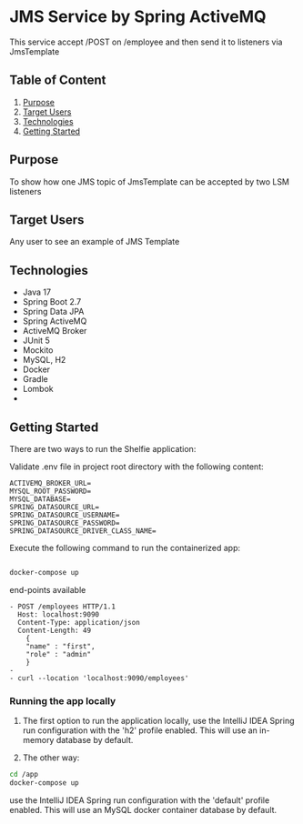# JMS Service by Spring ActiveMQ

This service accept /POST on /employee and then send it to listeners via JmsTemplate

## Table of Content

1. [Purpose](#purpose)
2. [Target Users](#target-users)
3. [Technologies](#technologies)
4. [Getting Started](#getting-started)

## Purpose 

To show how one JMS topic of JmsTemplate can be accepted by two LSM listeners

## Target Users

Any user to see an example of JMS Template

## Technologies

- Java 17
- Spring Boot 2.7
- Spring Data JPA
- Spring ActiveMQ
- ActiveMQ Broker
- JUnit 5
- Mockito
- MySQL, H2
- Docker
- Gradle
- Lombok
- 
## Getting Started

There are two ways to run the Shelfie application:

Validate .env file in project root directory with the following content:

```properties
ACTIVEMQ_BROKER_URL=
MYSQL_ROOT_PASSWORD=
MYSQL_DATABASE=
SPRING_DATASOURCE_URL=
SPRING_DATASOURCE_USERNAME=
SPRING_DATASOURCE_PASSWORD=
SPRING_DATASOURCE_DRIVER_CLASS_NAME=
```

Execute the following command to run the containerized app:

```bash

docker-compose up

```

end-points available
``` 
- POST /employees HTTP/1.1
  Host: localhost:9090
  Content-Type: application/json
  Content-Length: 49
    {
    "name" : "first",
    "role" : "admin"
    }
- 
- curl --location 'localhost:9090/employees'

```

### Running the app locally

1. The first option to run the application locally, use the IntelliJ IDEA Spring run configuration with the 'h2' profile enabled. This will use an in-memory database by default.

3. The other way: 

```bash
cd /app
docker-compose up

```
use the IntelliJ IDEA Spring run configuration with the 'default' profile enabled. This will use an MySQL docker container database by default.